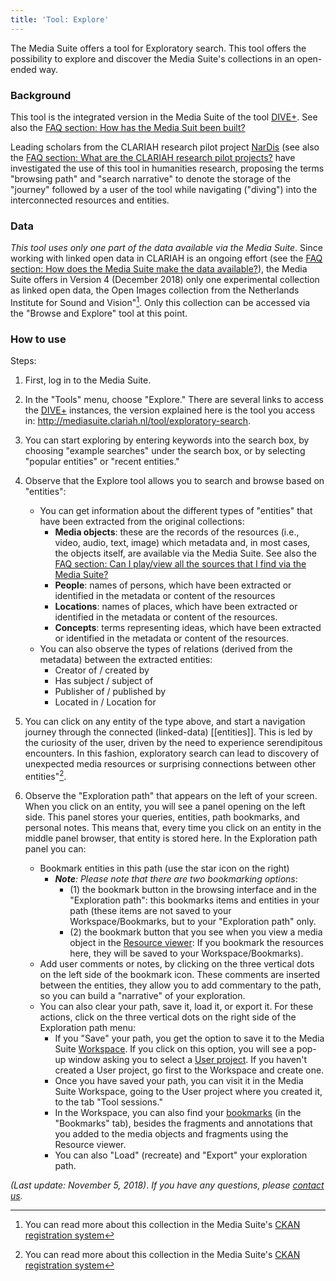 ```yaml
---
title: 'Tool: Explore'
---
```


The Media Suite offers a tool for Exploratory search. This tool offers the possibility to explore and discover the Media Suite's collections in an open-ended way. 

### Background

This tool is the integrated version in the Media Suite of the tool [DIVE+](http://mediasuite.clariah.nl/documentation/glossary/dive). See also the [FAQ section: How has the Media Suit been built?](http://mediasuite.clariah.nl/documentation/faq/how-is-built)

Leading scholars from the CLARIAH research pilot project [NarDis](https://clariah.nl/en/projects/research-pilots/granted-pilot-research-projects/nardis) (see also the [FAQ section: What are the CLARIAH research pilot projects?](http://mediasuite.clariah.nl/documentation/faq/what-are-research-pilots) have investigated the use of this tool in humanities research, proposing the terms "browsing path" and "search narrative" to denote the storage of the "journey" followed by a user of the tool while navigating ("diving") into the interconnected resources and entities.

### Data

*This tool uses only one part of the data available via the Media Suite*. Since working with linked open data in CLARIAH is an ongoing effort (see the [FAQ section: How does the Media Suite make the data available?](http://mediasuite.clariah.nl/documentation/faq/how-data-is-made-available)), the Media Suite offers in Version 4 (December 2018) only one experimental collection as linked open data, the Open Images collection from the Netherlands Institute for Sound and Vision"[^1]. Only this collection can be accessed via the "Browse and Explore" tool at this point.

[^1]: You can read more about this collection in the Media Suite's [CKAN registration system](.http://mediasuitedata.clariah.nl/dataset/open-beelden-beeldengeluid)

### How to use

Steps:

1. First, log in to the Media Suite.

2. In the "Tools" menu, choose "Explore." There are several links to access the [DIVE+](http://mediasuite.clariah.nl/documentation/glossary/dive) instances, the version explained here is the tool you access in: http://mediasuite.clariah.nl/tool/exploratory-search.

3. You can start exploring by entering keywords into the search box, by choosing "example searches" under the search box, or by selecting "popular entities" or "recent entities." 

4. Observe that the Explore tool allows you to search and browse based on "entities":

   - You can get information about the different types of "entities" that have been extracted from the original collections:
     - **Media objects**: these are the records of the resources (i.e., video, audio, text, image) which metadata and, in most cases, the objects itself, are available via the Media Suite. See also the [FAQ section: Can I play/view all the sources that I find via the Media Suite?](http://mediasuite.clariah.nl/documentation/faq/can-play-view)
     - **People**: names of persons, which have been extracted or identified in the metadata or content of the resources
     - **Locations**: names of places, which have been extracted or identified in the metadata or content of the resources.
     - **Concepts**: terms representing ideas, which have been extracted or identified in the metadata or content of the resources.
   - You can also observe the types of relations (derived from the metadata) between the extracted entities:
     - Creator of / created by
     - Has subject / subject of
     - Publisher of / published by
     - Located in / Location for

5. You can click on any entity of the type above, and start a navigation journey through the connected (linked-data) [[entities]]. This is led by the curiosity of the user, driven by the need to experience serendipitous encounters. In this fashion, exploratory search can lead to discovery of unexpected media resources or surprising connections between other entities"[^1].

   [^1]: You can read more about these concepts in the publications of the [NarDiS](https://clariah.nl/projecten/research-pilots/nardis) research pilot project

6. Observe the "Exploration path" that appears on the left of your screen. When you click on an entity, you will see a panel opening on the left side. This panel stores your queries, entities, path bookmarks, and personal notes. This means that, every time you click on an entity in the middle panel browser, that entity is stored here. In the Exploration path panel you can:

   - Bookmark entities in this path (use the star icon on the right) 
     - ***Note**:* *Please note that there are two bookmarking options*: 
       - (1) the bookmark button in the browsing interface and in the "Exploration path": this bookmarks items and entities in your path (these items are not saved to your Workspace/Bookmarks, but to your "Exploration path" only. 
       - (2) the bookmark button that you see when you view a media object in the [Resource viewer](http://mediasuite.clariah.nl/documentation/howtos/resource-viewer): If you bookmark the resources here, they will be saved to your Workspace/Bookmarks).
   - Add user comments or notes, by clicking on the three vertical dots on the left side of the bookmark icon. These comments are inserted between the entities, they allow you to add commentary to the path, so you can build a "narrative" of your exploration.
   - You can also clear your path, save it, load it, or export it. For these actions, click on the three vertical dots on the right side of the Exploration path menu:
     - If you "Save" your path, you get the option to save it to the Media Suite [Workspace](http://mediasuite.clariah.nl/documentation/howtos/workspace). If you click on this option, you will see a pop-up window asking you to select a [User project](http://mediasuite.clariah.nl/documentation/howtos/user-projects). If you haven't created a User project, go first to the Workspace and create one.
     - Once you have saved your path, you can visit it in the Media Suite Workspace, going to the User project where you created it, to the tab "Tool sessions."
     - In the Workspace, you can also find your [bookmarks](http://mediasuite.clariah.nl/documentation/howtos/user-projects/bookmarks) (in the "Bookmarks" tab), besides the fragments and annotations that you added to the media objects and fragments using the Resource viewer.
     - You can also "Load" (recreate) and "Export" your exploration path.



*(Last update: November 5, 2018)*. *If you have any questions, please [contact us]( https://mediasuite.clariah.nl/contact ).*